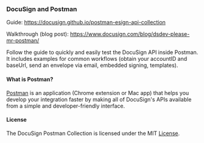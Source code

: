 
### DocuSign and Postman 

Guide: https://docusign.github.io/postman-esign-api-collection 

Walkthrough (blog post): https://www.docusign.com/blog/dsdev-please-mr-postman/ 

Follow the guide to quickly and easily test the DocuSign API inside Postman. It includes examples for common workflows (obtain your accountID and baseUrl, send an envelope via email, embedded signing, templates). 



#### What is Postman? 

[Postman](https://www.getpostman.com/) is an application (Chrome extension or Mac app) that helps you develop your integration faster by making all of DocuSign's APIs available from a simple and developer-friendly interface. 


#### License 

The DocuSign Postman Collection is licensed under the MIT [License](LICENSE).
